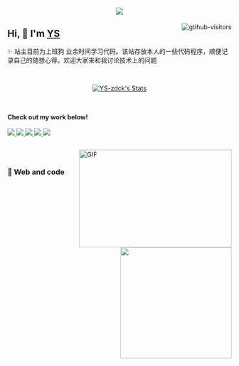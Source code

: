 
<h1 align="center"> <a href="https://www.mi65.cn/"> <img src="https://readme-typing-svg.herokuapp.com/?lines=console.log(%22Hello%2C%20World!%22);YS 祝您今天愉快!&center=true&size=27"> </a> </h1>
<a href="https://github.com/YS-zdck/computer-vision-in-action">
    <img align="right" src="https://komarev.com/ghpvc/?username=YS-zdck&label=Visitors&color=red&style=flat&logo=github" alt="gtihub-visitors" />
</a>
 
## Hi, 👋  I'm <a href="https://www.mi65.cn"> YS </a>
 <!--<img align="right" alt="GIF" src="https://media.giphy.com/media/LnQjpWaON8nhr21vNW/giphy.gif" width="84" title="Say HI"> <details><summary>(Click to expand) <em><b>I love connecting with different people</b> so if you want to <a href="https://www.mi65.cn" >say <b>"hi" </b></a>, <b>I'll be happy to meet you more!</b> : )</em></summary>
 
my introduction start
    
- 🔭 empty
- 🌱 empty
- 🤔 Only two things make me moved. 
  1. empty
  2. empty
- ❤️ I like eating 🍉, raising 🐓, playing 🏓, sleeping in 🛌 and 📺 [ACGN]
- 💬 Be free to ask me about anything [here](https://github.com/YS-zdck/YS-zdck/issues).
 
---
</details> -->
  
  ✨ 站主目前为上班狗 业余时间学习代码。该站存放本人的一些代码程序，顺便记录自己的随想心得。欢迎大家来和我讨论技术上的问题
 
 
<!--my introduction end -->
 
<br>
 
<p align="center">
  <a href="https://github.com/YS-zdck" class="rich-diff-level-one">
    <img src="https://avatars.githubusercontent.com/u/169510121?v=4" alt="YS-zdck's Stats" >
    <!-- &hide=issues
    <img src="https://github-readme-stats.vercel.app/api?username=YS-zdck&hide=issues&title_color=333&text_color=777" alt="YS-zdck's Stats" >
    -->
  </a>
</p>
 
<!-- <p align="center">
  <a href= "https://voup.cn/wp-content/uploads/2023/06/voup-weixing.jpg" target="_blank" alt="WeChat" title="WeChat">
    <img src="https://img.icons8.com/ios-filled/50/000000/weixing.png" width="28px"/>
  </a>
  &emsp;
 
  <a href="https://space.bilibili.com/275728029" target="_blank" alt="Bilibili" title="Bilibili">
    <img src="https://user-images.githubusercontent.com/29084184/166415345-91925d37-c66f-448f-8d75-c8355fe0b692.png" width="30px"/>
  </a>
  &emsp;
  <a href= "https://voup.cn" target="_blank" alt="Instagram" title="Instagram">
    <img src="https://voup.cn/wp-content/uploads/2023/06/icons8-log-cabin-32.png" width="28px"/>
  </a>
  &emsp;
      <a href="https://blog.csdn.net/HHHHHHHHII" target="_blank" alt="CSDN" title="CSDN">
    <img src="https://img.icons8.com/material/48/000000/csdn.png" width="30px"/>
  </a>
  &emsp;
     <a href="https://www.zhihu.com/people/mei-yi-tian-wei-ming-tian-33-52" target="_blank" alt="Zhihu" title="Zhihu">
    <img src="https://img.icons8.com/material-two-tone/50/000000/zhihu.png" width="28px"/>
  </a> -->
  &emsp;
  <br><br>
  <strong>Check out my work below!</strong>
  <br><br>
  <a href="https://github.com/YS-zdck">
    <img src="https://badges.strrl.dev/visits/YS-zdck/YS-zdck?style=flat-square&color=black&logo=github">
  </a>
  <a href="https://github.com/YS-zdck">
    <img src="https://badges.strrl.dev/years/YS-zdck?style=flat-square&color=black&logo=github">
  </a>
  <a href="https://github.com/YS-zdck?tab=repositories">
    <img src="https://badges.strrl.dev/repos/YS-zdck?style=flat-square&color=black&logo=github">
  </a>
  <a href="https://gist.github.com/YS-zdck">
    <img src="https://badges.strrl.dev/gists/YS-zdck?style=flat-square&color=black&logo=github">
  </a>
  <a href="https://github.com/YS-zdck">
    <img src="https://badges.strrl.dev/commits/monthly/YS-zdck?style=flat-square&color=black&logo=github">
  </a>
</p>
 
<h2></h2>
 
<img align="right" alt="GIF" src="OctoCharmve/code.gif" width="343" height="220" title="Do what you like, and do it best!"> &nbsp;&nbsp;&nbsp;&nbsp;
 
### 🧠 Web and code
 
<img align="right" width="250" src="https://cdn.jsdelivr.net/gh/sun0225SUN/sun0225SUN/assets/images/hi.gif" />
 
<!-- START_SECTION:brain
* <a href='http://welcome.voup.cn' target='_blank'>empty</a> - 2023-05-21
* <a href='http://welcome.voup.cn' target='_blank'>empty</a> - 2023-05-21
* <a href='http://welcome.voup.cn' target='_blank'>empty</a> - 2023-05-21
* <a href='http://welcome.voup.c' target='_blank'>empty</a> - 2023-05-21
* <a href='http://welcome.voup.c' target='_blank'>empty</a> - 2023-05-20
 
</td></tr>
 
<tr><td>
 
### 🤾‍♂️ Funny Soul
 
<img align="right" width="250" src="https://cdn.jsdelivr.net/gh/sun0225SUN/sun0225SUN/assets/images/hi.gif" />
 

* <a href='https://www.bing.com/search?q=%E8%80%83%E7%A0%94%E8%AF%8D%E6%B1%87%E9%97%AA%E8%BF%87' target='_blank'>最近在学考研词汇闪过</a> 🌟🌟🌟🌟🌟 力荐- 2023-06-6
* <a href='https://www.bing.com/search?q=%E5%BC%A0%E5%AE%87%E8%80%83%E7%A0%94%E6%95%B0%E5%AD%A6&qs=n&form=QBRE&sp=-1&lq=0&pq=%E5%BC%A0%E5%AE%87%E8%80%83%E7%A0%94%E6%95%B0%E5%AD%A6&sc=10-6&sk=&cvid=69AADEED0BDA40CEAEA6681A39320017&ghsh=0&ghacc=0&ghpl=' target='_blank'>最近在学张宇考研数学</a> 🌟🌟🌟🌟🌟 力荐- 2023-03-07
* <a href='https://search.bilibili.com/all?keyword=%E7%8E%8B%E9%81%93%E8%80%83%E7%A0%94' target='_blank'>最近在学王道考研</a> 🌟🌟🌟🌟🌟 力荐- 2023-03-07
* <a href='http://movie.douban.com/subject/1292052/' target='_blank'>看完肖申克的救赎</a> 🌟🌟🌟🌟🌟 力荐- 2023-02-07
 
 
<!-- END_SECTION:douban -->
 
</td></tr>

<tr><td>
